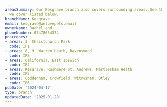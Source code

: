 ```yaml
---
areasSummary: Our Kesgrave branch also covers surrounding areas. See the locations
  we cover listed below.
branchName: Kesgrave
email: kesgrave@welovepets.email
ownerName: Rachel and
phoneNumber: 07478654374
postcodes:
- areas: 3  Christchurch Park
  code: IP1
- areas: 8, 9  Warren Heath, Ravenswood
  code: IP3
- areas: California, East Ipswich
  code: IP4
- areas: Kesgrave, Rushmere St. Andrews, Martlesham Heath
  code: IP5
- areas: Coddenham, Crowfield, Witnesham, Otley
  code: IP6
pubDate: '2024-04-17'
type: branch
updatedDate: '2025-01-28'
---
```




